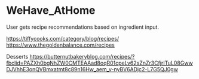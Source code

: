 # WeHave_AtHome
User gets recipe recommendations based on ingredient input.



https://tiffycooks.com/category/blog/recipes/
https://www.thegoldenbalance.com/recipes


Desserts
https://butternutbakeryblog.com/recipes/?fbclid=PAZXh0bgNhZW0CMTEAAad8oqR01cpeLv62sZnZr3CfjrITuL08GwwDJVhhE3onQVBmxatmt8c89n16Hw_aem_v-nyBV6ADjc2-L7G5QJ0gw

